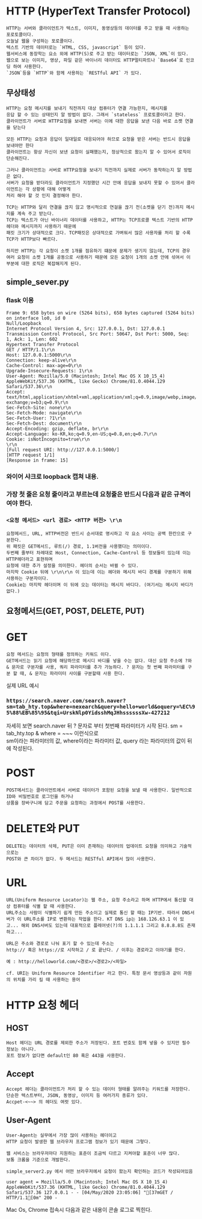 # HTTP (HyperText Transfer Protocol)

    HTTP는 서버와 클라이언트가 텍스트, 이미지, 동영상등의 데이터를 주고 받을 때 사용하는 포로토콜이다.
    오늘날 웹을 구성하는 포로콜이다.
    텍스트 기반의 데이터로는 `HTML, CSS, javascript` 등이 있다. 
    웹서비스에 동장학는 요소 외에 HTTP(S)로 주고 받는 데이터로는 `JSON, XML`이 있다.
    웹으로 보는 이미지, 영상, 파일 같은 바이너리 데이터도 HTTP멀티파트나 `Base64`로 인코딩 하여 사용한다.
    `JSON`등을 `HTTP`와 함께 사용하는 `RESTful API` 가 있다.

## 무상태성
    HTTP는 요청 메시지를 보내기 직전까지 대상 컴퓨터가 연결 가능한지, 메시지를 
    응답 할 수 있는 상태인지 알 방법이 없다. 그래서 `stateless` 프로토콜이라고 한다.
    클라이언트가 서버로 HTTP요청을 보내면 서버는 이에 대한 응답을 보낸 다음 바로 소켓 연결을 닫는다

    모든 HTTP는 요청과 응답이 일대일로 대응되어야 하므로 요청을 받은 서버는 반드시 응답을 보내야만 한다
    클라이언트는 항상 자신이 보낸 요청이 실패했는지, 정상적으로 왔는지 알 수 있어서 로직이 단순해진다.

    그러나 클라이언트는 서버로 HTTP요청을 보내기 직전까지 실제로 서버가 동작하는지 알 방법은 없다.
    서버가 요청을 받더라도 클라이언트가 지정했던 시간 안에 응답을 보내지 못할 수 있어서 클라이언트는 각 상황에 대해 어떻게
    처리 해야 할 것 인지 결정해야 한다.

    TCP는 HTTP와 달리 연결을 끊지 않고 명시적으로 연걸을 끊기 전(소켓을 닫기 전)까지 메시지를 계속 주고 받는다.
    TCP는 텍스트가 아닌 바이너리 데이터를 사용하고, HTTP는 TCP프로콜 텍스트 기반의 HTTP 헤더와 메시지까지 사용하기 때문에
    패킷 크기가 상대적으로 크다. TCP패킷은 상대적으로 가벼워서 많은 사용자를 처리 할 수록 TCP가 HTTP보다 빠르다.

    하지만 HTTP는 각 요청이 소켓 1개를 점유하기 떄문에 문제가 생기지 않는데, TCP의 경우 여러 요청이 소켓 1개를 공동으로 사용하기 때문에 모든 요청이 1개의 소켓 안에 섞여서 이 부분에 대한 로직은 복잡해지게 된다.



## simple_sever.py
### flask 이용

    Frame 9: 658 bytes on wire (5264 bits), 658 bytes captured (5264 bits) on interface lo0, id 0
    Null/Loopback
    Internet Protocol Version 4, Src: 127.0.0.1, Dst: 127.0.0.1
    Transmission Control Protocol, Src Port: 50647, Dst Port: 5000, Seq: 1, Ack: 1, Len: 602
    Hypertext Transfer Protocol
    GET / HTTP/1.1\r\n
    Host: 127.0.0.1:5000\r\n
    Connection: keep-alive\r\n
    Cache-Control: max-age=0\r\n
    Upgrade-Insecure-Requests: 1\r\n
    User-Agent: Mozilla/5.0 (Macintosh; Intel Mac OS X 10_15_4) AppleWebKit/537.36 (KHTML, like Gecko) Chrome/81.0.4044.129 Safari/537.36\r\n
    Accept: text/html,application/xhtml+xml,application/xml;q=0.9,image/webp,image/apng,*/*;q=0.8,application/signed-exchange;v=b3;q=0.9\r\n
    Sec-Fetch-Site: none\r\n
    Sec-Fetch-Mode: navigate\r\n
    Sec-Fetch-User: ?1\r\n
    Sec-Fetch-Dest: document\r\n
    Accept-Encoding: gzip, deflate, br\r\n
    Accept-Language: ko-KR,ko;q=0.9,en-US;q=0.8,en;q=0.7\r\n
    Cookie: isNotIncognito=true\r\n
    \r\n
    [Full request URI: http://127.0.0.1:5000/]
    [HTTP request 1/1]
    [Response in frame: 15]

### 와이어 샤크로 loopback 캡쳐 내용.
### 가장 첫 줄은 요청 줄이라고 부르는데 요청줄은 반드시 다음과 같은 규격이여야 한다.
### `<요청 메서드> <url 경로> <HTTP 버전> \r\n`

    요청메서드, URL, HTTP버전은 반드시 순서대로 명시하고 각 요소 사이는 공백 한칸으로 구분한다.
    위 패킷은 GET메서드, 루트(/) 경로, 1.1버전을 사용했다는 의미이다. 
    두번째 줄부터 차례대로 Host, Connection, Cache-Control 등 정보들이 있는데 이는 HTTP헤더라고 표현하며
    요청에 대한 추가 설정을 의미한다. 헤더의 순서는 바뀔 수 있다.
    마지막 Cookie 뒤에 \r\n\r\n 이 있는데 이는 헤더와 메시지 바디 경계를 구분하기 위해 사용하는 구분자이다.
    Cookie는 마지막 헤더이며 이 뒤에 오는 데이터는 메시지 바디다. (여기서는 메시지 바디가 없다.)

## 요청메서드(GET, POST, DELETE, PUT)

# GET

    요청 메서드는 요청의 형태를 정의하는 키워드 이다.
    GET메서드는 읽기 요청에 해당하므로 메시디 바디를 넣을 수는 없다. 대신 요청 주소에 ?와 & 문자로 구분자를 사용, 쿼리 파라미터를 추가 가능하다. ? 문자는 첫 번째 파라미터를 구분 할 때, & 문자는 파라미터 사이를 구분할때 사용 한다.

실제 URL 예시

### ` https://search.naver.com/search.naver?sm=tab_hty.top&where=nexearch&query=hello+world&oquery=%EC%95%88%EB%85%95&tqi=UrskNlp0YidsshMqJHhssssssXw-427212 `

자세히 보면 search.naver 뒤 ? 문자로 부터 첫번째 파라미터가 시작 된다. sm = tab_hty.top & where = ~~~ 이런식으로 <br>
sm이라는 파라미터의 값, where이라는 파라미터 값, query 라는 파라미터의 값이 뒤에 작성된다.

# POST

    POST메서드는 클라이언트에서 서버로 데이터가 포함된 요청을 보낼 때 사용한다. 일반적으로 ID와 비밀번호로 로그인을 하거나
    상품을 장바구니에 담고 주문을 요청하는 과정에서 POST를 사용한다.

# DELETE와 PUT

    DELETE는 데이터의 삭제, PUT은 이미 존재하는 데이터의 업데이트 요청을 의미하고 기술적으로는
    POST와 큰 차이가 없다. 두 메서드는 RESTful API에서 많이 사용한다.


# URL

    URL(Uniform Resource Locator)는 웹 주소, 요청 주소라고 하며 HTTP에서 통신할 대상 컴퓨터를 식별 할 때 사용한다.
    URL주소는 사람이 식별하기 쉽게 만든 주소이고 실제로 통신 할 때는 IP기반. 따라서 DNS서버가 이 URL주소를 IP로 변환하는 작업을 한다. KT DNS ip는 168.126.63.1 이 있고... 해외 DNS서버도 있는데 대표적으로 플레어넷(?)의 1.1.1.1 그리고 8.8.8.8도 존재하고...

    URL은 주소와 경로로 나눠 표기 할 수 있는데 주소는
    http:// 혹은 https://로 시작하고 / 로 끝난다. / 이후는 경로라고 이야기를 한다.

    예 : http://helloworld.com/<경로>/<경로2>/<파일>

    cf. URI는 Uniform Resource Identifier 라고 한다. 특정 문서 영상등과 같이 자원의 위치를 가리 킬 때 사용하는 용어

# HTTP 요청 헤더

## HOST
    Host 헤더는 URL 경로를 제외한 주소가 저장된다. 포트 번호도 함께 넣을 수 있지만 필수 정보는 아니다. 
    포트 정보가 없다면 default인 80 혹은 443을 사용한다.

## Accept
    Accept 헤더는 클라이언트가 처리 할 수 있는 데이터 형태를 알려주는 키워드를 저장한다.
    단순한 텍스트부터, JSON, 동영상, 이미지 등 여러가지 종류가 있다.
    Accpet-<~~> 의 헤더도 여럿 있다.

## User-Agent
    User-Agent는 실무에서 가장 많이 사용하는 헤더이고
    HTTP 요청이 발생한 웹 브라우저 프로그램 정보가 있기 때문에 그렇다.

    웹 서비스는 브라우저마다 지원하는 표준이 조금씩 다르고 지켜야할 표준이 너무 많다.
    보통 크롬을 기준으로 개발한다.

    simple_server2.py 에서 어떤 브라우저에서 요청이 왔는지 확인하는 코드가 작성되어있음

`user agent = Mozilla/5.0 (Macintosh; Intel Mac OS X 10_15_4) AppleWebKit/537.36 (KHTML, like Gecko) Chrome/81.0.4044.129 Safari/537.36
127.0.0.1 - - [04/May/2020 23:05:06] "[37mGET / HTTP/1.1[0m" 200 -`

Mac Os, Chrome 접속시 다음과 같은 내용이 콘솔 로그로 찍힌다.